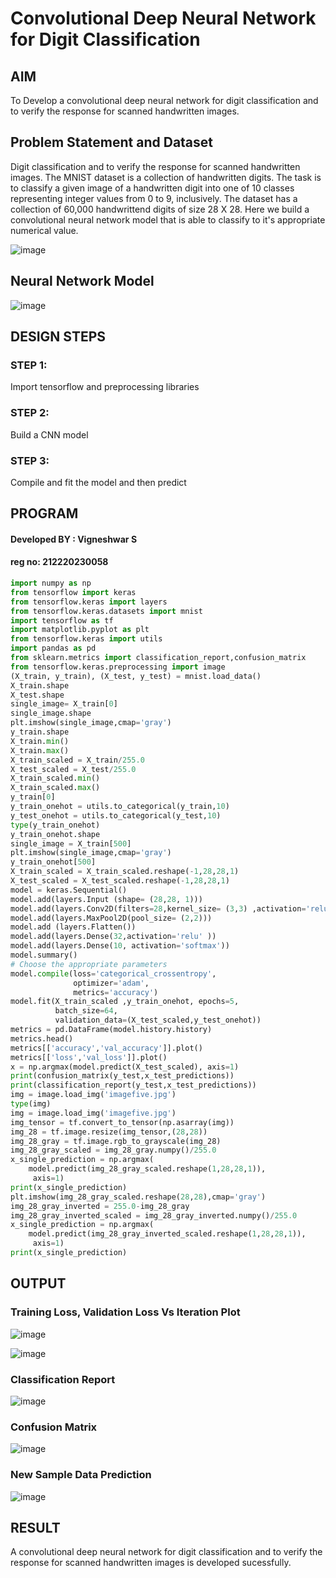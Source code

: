 # Convolutional Deep Neural Network for Digit Classification

## AIM
To Develop a convolutional deep neural network for digit classification and to verify the response for scanned handwritten images.

## Problem Statement and Dataset
Digit classification and to verify the response for scanned handwritten images.
The MNIST dataset is a collection of handwritten digits. The task is to classify a given image of a handwritten digit into one of 10 classes representing integer values from 0 to 9, inclusively. The dataset has a collection of 60,000 handwrittend digits of size 28 X 28. Here we build a convolutional neural network model that is able to classify to it's appropriate numerical value.

![image](https://user-images.githubusercontent.com/75235293/190975763-7d3b7c0f-9458-41e9-a35c-aa063c4977da.png)

## Neural Network Model
![image](https://user-images.githubusercontent.com/75234588/230668068-9493d4b3-18c9-4a57-bb32-273477ecfc28.png)

## DESIGN STEPS
### STEP 1:
Import tensorflow and preprocessing libraries
### STEP 2:
Build a CNN model
### STEP 3:
Compile and fit the model and then predict

## PROGRAM
#### Developed BY : Vigneshwar S 
#### reg no: 212220230058
```python
import numpy as np
from tensorflow import keras
from tensorflow.keras import layers
from tensorflow.keras.datasets import mnist
import tensorflow as tf
import matplotlib.pyplot as plt
from tensorflow.keras import utils
import pandas as pd
from sklearn.metrics import classification_report,confusion_matrix
from tensorflow.keras.preprocessing import image
(X_train, y_train), (X_test, y_test) = mnist.load_data()
X_train.shape
X_test.shape
single_image= X_train[0]
single_image.shape
plt.imshow(single_image,cmap='gray')
y_train.shape
X_train.min()
X_train.max()
X_train_scaled = X_train/255.0
X_test_scaled = X_test/255.0
X_train_scaled.min()
X_train_scaled.max()
y_train[0]
y_train_onehot = utils.to_categorical(y_train,10)
y_test_onehot = utils.to_categorical(y_test,10)
type(y_train_onehot)
y_train_onehot.shape
single_image = X_train[500]
plt.imshow(single_image,cmap='gray')
y_train_onehot[500]
X_train_scaled = X_train_scaled.reshape(-1,28,28,1)
X_test_scaled = X_test_scaled.reshape(-1,28,28,1)
model = keras.Sequential()
model.add(layers.Input (shape= (28,28, 1))) 
model.add(layers.Conv2D(filters=28,kernel_size= (3,3) ,activation='relu' )) 
model.add(layers.MaxPool2D(pool_size= (2,2))) 
model.add (layers.Flatten())
model.add(layers.Dense(32,activation='relu' ))
model.add(layers.Dense(10, activation='softmax'))
model.summary()
# Choose the appropriate parameters
model.compile(loss='categorical_crossentropy',
              optimizer='adam',
              metrics='accuracy')
model.fit(X_train_scaled ,y_train_onehot, epochs=5,
          batch_size=64, 
          validation_data=(X_test_scaled,y_test_onehot))
metrics = pd.DataFrame(model.history.history)
metrics.head()
metrics[['accuracy','val_accuracy']].plot()
metrics[['loss','val_loss']].plot()
x = np.argmax(model.predict(X_test_scaled), axis=1)
print(confusion_matrix(y_test,x_test_predictions))
print(classification_report(y_test,x_test_predictions))
img = image.load_img('imagefive.jpg')
type(img)
img = image.load_img('imagefive.jpg')
img_tensor = tf.convert_to_tensor(np.asarray(img))
img_28 = tf.image.resize(img_tensor,(28,28))
img_28_gray = tf.image.rgb_to_grayscale(img_28)
img_28_gray_scaled = img_28_gray.numpy()/255.0
x_single_prediction = np.argmax(
    model.predict(img_28_gray_scaled.reshape(1,28,28,1)),
     axis=1)
print(x_single_prediction)
plt.imshow(img_28_gray_scaled.reshape(28,28),cmap='gray')
img_28_gray_inverted = 255.0-img_28_gray
img_28_gray_inverted_scaled = img_28_gray_inverted.numpy()/255.0
x_single_prediction = np.argmax(
    model.predict(img_28_gray_inverted_scaled.reshape(1,28,28,1)),
     axis=1)
print(x_single_prediction)
```

## OUTPUT

### Training Loss, Validation Loss Vs Iteration Plot
![image](https://user-images.githubusercontent.com/75234588/230665076-36f53131-99b4-4902-9a80-f04bda126fef.png)

![image](https://user-images.githubusercontent.com/75234588/230665112-37af1190-5638-42cf-9055-454fe7265d38.png)

### Classification Report

![image](https://user-images.githubusercontent.com/75234588/230665216-cb002b71-8211-42ba-8784-3cb2e4ddfad4.png)

### Confusion Matrix

![image](https://user-images.githubusercontent.com/75234588/230665263-f32a2b65-140e-42a3-983e-687aeab78670.png)

### New Sample Data Prediction

![image](https://user-images.githubusercontent.com/75234588/230665443-70b82656-9185-400e-b76e-611103327a46.png)

## RESULT
A convolutional deep neural network for digit classification and to verify the response for scanned handwritten images is developed sucessfully.
